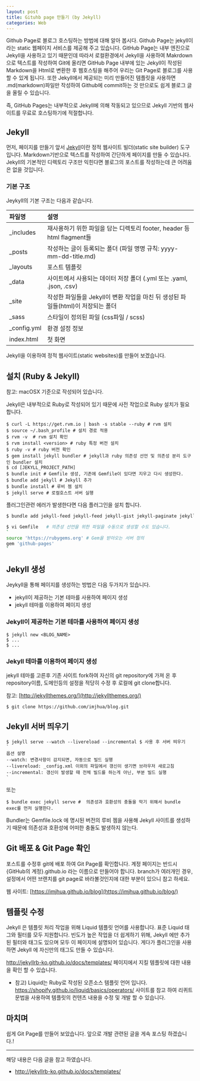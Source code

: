```yaml
---
layout: post
title: Gituhb page 만들기 (by Jekyll)
categories: Web
---
```


Github Page로 블로그 호스팅하는 방법에 대해 알아 봅시다. Github Page는 jekyll이라는 static 웹페이지 서비스를 제공해 주고 있습니다. GitHub Page는 내부 엔진으로 Jekyll을 사용하고 있기 때문인데 따라서 로컬환경에서 Jekyll을 사용하여 Makrdown으로 텍스트를 작성하여 Git에 올리면 GitHub Page 내부에 있는 Jekyll이 작성된 Markdown을 Html로 변환한 후 웹호스팅을 해주어 우리는 Git Page로 블로그를 사용할 수 있게 됩니다. 또한 Jekyll에서 제공되는 미리 만들어진 템플릿을 사용하면 .md(markdown)파일만 작성하여 Github에 commit하는 것 만으로도 쉽게 블로그 글을 올릴 수 있습니다. 

즉, GitHub Pages는 내부적으로 Jekyll에 의해 작동되고 있으므로 Jekyll 기반의 웹사이트를 무료로 호스팅하기에 적절합니다.

## Jekyll
먼저, 페이지를 만들기 앞서 [Jekyll](https://jekyllrb.com/)이란 정적 웹사이트 빌더(static site builder) 도구입니다. Markdown기반으로 텍스트를 작성하여 간단하게 페이지를 만들 수 있습니다. Jekyll의 기본적인 디렉토리 구조만 익힌다면 블로그의 포스트를 작성하는데 큰 어려움은 없을 것입니다.

### 기본 구조
Jeykyll의 기본 구조는 다음과 같습니다.

| 파일명 | 설명  |
|:-----|:-----|
| _includes   | 재사용하기 위한 파일을 담는 디렉토리 footer, header 등 html flagment들 | 
| _posts 	    | 작성하는 글이 등록되는 폴더 (파일 명명 규칙: yyyy-mm-dd-title.md) |
| _layouts    | 포스트 템플릿 |
| _data       | 사이트에서 사용되는 데이터 저장 폴더 (.yml 또는 .yaml, .json, .csv) |
| _site       | 작성한 파일들을 Jekyll이 변환 작업을 마친 뒤 생성된 파일들(html)이 저장되는 폴더 |
| _sass	      | 스타일이 정의된 파일 (css파일 / scss) |
| _config.yml | 환경 설정 정보 |
| index.html  | 첫 화면 |

Jekyll을 이용하여 정적 웹사이트(static websites)를 만들어 보겠습니다.


## 설치 (Ruby & Jekyll)
참고: macOSX 기준으로 작성되어 있습니다.

Jekyll은 내부적으로 Ruby로 작성되어 있기 때문에 사전 작업으로 Ruby 설치가 필요합니다. 

```
$ curl -L https://get.rvm.io | bash -s stable --ruby # rvm 설치 
$ source ~/.bash_profile # 설치 경로 적용 
$ rvm -v  # rvm 설치 확인 
$ rvm install <version> # ruby 특정 버전 설치 
$ ruby -v # ruby 버전 확인
$ gem install jekyll bundler # jekyll과 ruby 의존성 선언 및 의존성 분리 도구인 bundler 설치 
$ cd [JEKYLL_PROJECT_PATH]
$ bundle init # Gemfile 생성, 기존에 Gemfile이 있다면 지우고 다시 생성한다.
$ bundle add jekyll # Jekyll 추가
$ bundle install # 루비 젬 설치
$ jekyll serve # 로컬호스트 서버 실행
```

플러그인관련 에러가 발생한다면 다음 플러그인을 설치 합니다.
```sh
$ bundle add jekyll-feed jekyll-feed jekyll-gist jekyll-paginate jekyll-sitemap

$ vi Gemfile   # 의존성 선언을 위한 파일을 수동으로 생성할 수도 있습니다.
`
source 'https://rubygems.org' # Gem을 받아오는 서버 정의
gem 'github-pages'
`

```

## Jekyll 생성
Jeykyll을 통해 페이지를 생성하는 방법은 다음 두가지가 있습니다.

- jekyll이 제공하는 기본 테마를 사용하여 페이지 생성
- jekyll 테마를 이용하여 페이지 생성


### Jekyll이 제공하는 기본 테마를 사용하여 페이지 생성

```
$ jekyll new <BLOG_NAME>
$ ...
$ ...
```

### Jekyll 테마를 이용하여 페이지 생성

jekyll 테마를 고른후 기존 사이트 fork하여 자신의 git repository에 가져 온 후 repository이름, 도메인등의 설정을 적당히 수정 후 로컬에 git clone합니다.

참고: [http://jekyllthemes.org/](http://jekyllthemes.org/)

```
$ git clone https://github.com/imjhua/blog.git
```

## Jekyll 서버 띄우기

```
$ jekyll serve --watch --livereload --incremental $ 사용 후 서버 띄우기 
`
옵션 설명
--watch: 변경사항이 감지되면, 자동으로 빌드 실행
--livereload: _config.xml 이외의 파일에서 갱신이 생기면 브라우저 새로고침
--incremental: 갱신이 발생할 때 전체 빌드를 하는게 아닌, 부분 빌드 실행
`
```
또는
``` 
$ bundle exec jekyll serve #  의존성과 호환성의 충돌을 막기 위해서 bundle exec를 먼저 실행한다.
```
Bundler는 Gemfile.lock 에 명시된 버전의 루비 젬을 사용해 Jekyll 사이트를 생성하기 때문에 의존성과 호환성에 어떠한 충돌도 발생하지 않는다.


## Git 배포 & Git Page 확인
포스트를 수정후 git에 배포 하여 Git Page를 확인합니다. 계정 페이지는 반드시 {GitHub의 계정}.github.io 라는 이름으로 만들어야 합니다. branch가 여러개인 경우, 설정에서 어떤 브랜치를 git page로 바라볼것인지에 대한 부분이 있으니 참고 하세요.

웹 사이트: [https://imjhua.github.io/blog](https://imjhua.github.io/blog/)

## 템플릿 수정
Jekyll 은 템플릿 처리 작업을 위해 Liquid 템플릿 언어를 사용합니다. 표준 Liquid 태그와 필터를 모두 지원합니다. 빈도가 높은 작업을 더 쉽게하기 위해, Jekyll 에만 추가된 필터와 태그도 있으며 모두 이 페이지에 설명되어 있습니다. 게다가 플러그인을 사용하면 Jekyll 에 자신만의 태그도 만들 수 있습니다.

http://jekyllrb-ko.github.io/docs/templates/ 페이지에서 지킬 템플릿에 대한 내용을 확인 할 수 있습니다.

- 참고) Liquid는 Ruby로 작성된 오픈소스 템플릿 언어 입니다. https://shopify.github.io/liquid/basics/operators/ 사이트를 참고 하여 리퀴트 문법을 사용하여 템플릿의 컨텐츠 내용을 수정 및 개발 할 수 있습니다. 


## 마치며
쉽게 Git Page를 만들어 보았습니다. 앞으로 개발 관련된 글을 게속 포스팅 하겠습니다.!


----
해당 내용은 다음 글을 참고 하였습니다.
- http://jekyllrb-ko.github.io/docs/templates/